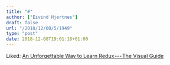 ```yaml
---
title: "#"
author: ["Eivind Hjertnes"]
draft: false
url: "/2018/12/08/5/1949"
type: "post"
date: 2018-12-08T19:01:16+01:00
---
```


Liked:
[An
Unforgettable Way to Learn Redux --- The Visual Guide](https://levelup.gitconnected.com/an-unforgettable-way-to-learn-redux-f36afd38c966)
